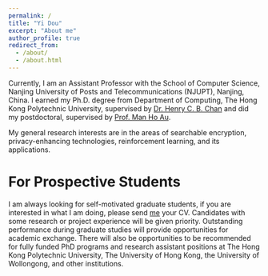 ```yaml
---
permalink: /
title: "Yi Dou"
excerpt: "About me"
author_profile: true
redirect_from: 
  - /about/
  - /about.html
---
```


Currently, I am an Assistant Professor with the School of Computer Science, Nanjing University of Posts and Telecommunications (NJUPT), Nanjing, China. I earned my Ph.D. degree from Department of Computing, The Hong Kong Polytechnic University, supervised by [Dr. Henry C. B. Chan](https://web.comp.polyu.edu.hk/cshchan/#:~:text=Dr%20Henry%20C.%20B.%20Chan%20received) and did my postdoctoral, supervised by [Prof. Man Ho Au](https://web.comp.polyu.edu.hk/mhaau/).

My general research interests are in the areas of searchable encryption, privacy-enhancing technologies, reinforcement learning, and its applications. 
  


For Prospective Students
======
I am always looking for self-motivated graduate students, if you are interested in what I am doing, please send [me](yi.dou@njupt.edu.cn) your CV. Candidates with some research or project experience will be given priority. Outstanding performance during graduate studies will provide opportunities for academic exchange. There will also be opportunities to be recommended for fully funded PhD programs and research assistant positions at The Hong Kong Polytechnic University, The University of Hong Kong, the University of Wollongong, and other institutions.


  